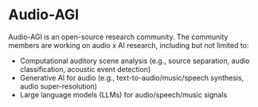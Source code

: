 # Audio-AGI 

Audio-AGI is an open-source research community. The community members are working on audio x AI research, including but not limited to:
- Computational auditory scene analysis (e.g., source separation, audio classification, acoustic event detection)
- Generative AI for audio (e.g., text-to-audio/music/speech synthesis, audio super-resolution)
- Large language models (LLMs) for audio/speech/music signals

